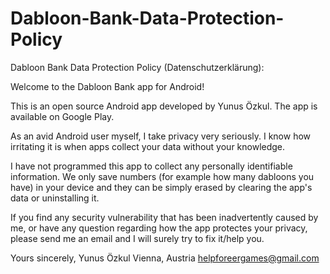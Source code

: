 # Dabloon-Bank-Data-Protection-Policy
Dabloon Bank Data Protection Policy (Datenschutzerklärung):


Welcome to the Dabloon Bank app for Android!

This is an open source Android app developed by Yunus Özkul. The app is available on Google Play.

As an avid Android user myself, I take privacy very seriously. I know how irritating it is when apps collect your data without your knowledge.

I have not programmed this app to collect any personally identifiable information. We only save numbers (for example how many dabloons you have) in your device and they can be simply erased by clearing the app's data or uninstalling it.

If you find any security vulnerability that has been inadvertently caused by me, or have any question regarding how the app protectes your privacy, please send me an email and I will surely try to fix it/help you.

Yours sincerely, Yunus Özkul Vienna, Austria helpforeergames@gmail.com
